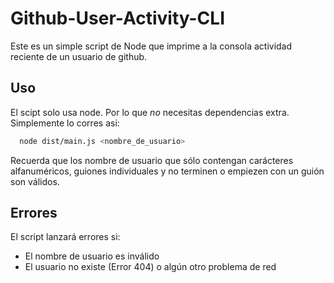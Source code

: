 
# Github-User-Activity-CLI

 Este es un simple script de Node que imprime a la consola actividad reciente de un usuario de github.


## Uso
El scipt solo usa node. Por lo que *no* necesitas dependencias extra. Simplemente lo corres asi:
```bash
  node dist/main.js <nombre_de_usuario>
```
Recuerda que los nombre de usuario que sólo contengan carácteres alfanuméricos, guiones individuales y no terminen o empiezen con un guión son válidos.



## Errores
El script lanzará errores si:

- El nombre de usuario es inválido
- El usuario no existe (Error 404) o algún otro problema de red

